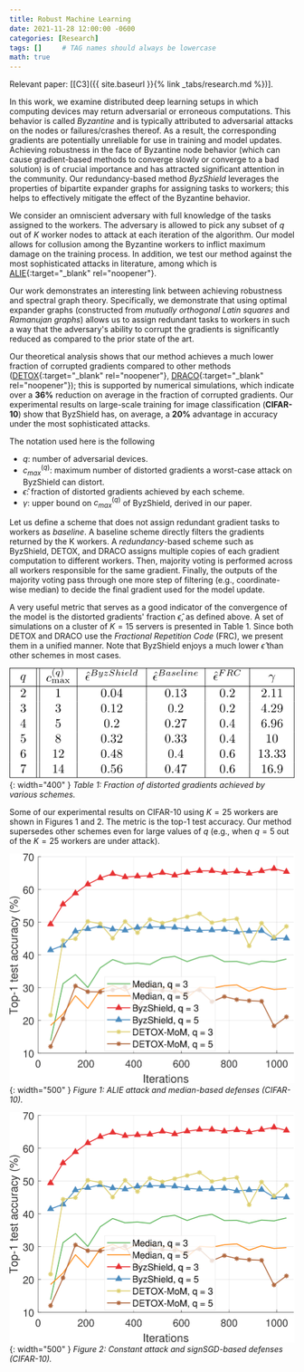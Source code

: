 ```yaml
---
title: Robust Machine Learning
date: 2021-11-28 12:00:00 -0600
categories: [Research]
tags: []     # TAG names should always be lowercase
math: true
---
```

Relevant paper: [[C3]({{ site.baseurl }}{% link _tabs/research.md %})].

In this work, we examine distributed deep learning setups in which computing devices may return adversarial or erroneous computations. This behavior is called *Byzantine* and is typically attributed to adversarial attacks on the nodes or failures/crashes thereof. As a result, the corresponding gradients are potentially unreliable for use in training and model updates. Achieving robustness in the face of Byzantine node behavior (which can cause gradient-based methods to converge slowly or converge to a bad solution) is of crucial importance and has attracted significant attention in the community. Our redundancy-based method *ByzShield* leverages the properties of bipartite expander graphs for assigning tasks to workers; this helps to effectively mitigate the effect of the Byzantine behavior.

We consider an omniscient adversary with full knowledge of the tasks assigned to the workers. The adversary is allowed to pick any subset of $q$ out of $K$ worker nodes to attack at each iteration of the algorithm. Our model allows for collusion among the Byzantine workers to inflict maximum damage on the training process. In addition, we test our method against the most sophisticated attacks in literature, among which is [ALIE](https://papers.nips.cc/paper/9069-a-little-is-enough-circumventing-defenses-for-distributed-learning){:target="_blank" rel="noopener"}.

Our work demonstrates an interesting link between achieving robustness and spectral graph theory. Specifically, we demonstrate that using optimal expander graphs (constructed from *mutually orthogonal Latin squares* and *Ramanujan graphs*) allows us to assign redundant tasks to workers in such a way that the adversary's ability to corrupt the gradients is significantly reduced as compared to the prior state of the art.

Our theoretical analysis shows that our method achieves a much lower fraction of corrupted gradients compared to other methods ([DETOX](https://papers.nips.cc/paper/9220-detox-a-redundancy-based-framework-for-faster-and-more-robust-gradient-aggregation){:target="_blank" rel="noopener"}, [DRACO](https://icml.cc/Conferences/2018/ScheduleMultitrack?event=3261){:target="_blank" rel="noopener"}); this is supported by numerical simulations, which indicate over a **36%** reduction on average in the fraction of corrupted gradients. Our experimental results on large-scale training for image classification (**CIFAR-10**) show that ByzShield has, on average, a **20%** advantage in accuracy under the most sophisticated attacks.

The notation used here is the following
- $q$: number of adversarial devices.
- $c_{max}^{(q)}$: maximum number of distorted gradients a worst-case attack on ByzShield can distort.
- $\hat{\epsilon}$: fraction of distorted gradients achieved by each scheme.
- $\gamma$: upper bound on $c_{max}^{(q)}$ of ByzShield, derived in our paper.

Let us define a scheme that does not assign redundant gradient tasks to workers as *baseline*. A baseline scheme directly filters the gradients returned by the K workers. A *redundancy*-based scheme such as ByzShield, DETOX, and DRACO assigns multiple copies of each gradient computation to different workers. Then, majority voting is performed across all workers responsible for the same gradient. Finally, the outputs of the majority voting pass through one more step of filtering (e.g., coordinate-wise median) to decide the final gradient used for the model update.

A very useful metric that serves as a good indicator of the convergence of the model is the distorted gradients' fraction $\hat{\epsilon}$, as defined above. A set of simulations on a cluster of $K=15$ servers is presented in Table 1. Since both DETOX and DRACO use the *Fractional Repetition Code* (FRC), we present them in a unified manner. Note that ByzShield enjoys a much lower $\hat{\epsilon}$ than other schemes in most cases.

![Table 1](/kostas_files/e_hat_table_wrapper.png){: width="400" }
*Table 1: Fraction of distorted gradients achieved by various schemes.*

Some of our experimental results on CIFAR-10 using $K=25$ workers are shown in Figures 1 and 2. The metric is the top-1 test accuracy. Our method supersedes other schemes even for large values of $q$ (e.g., when $q=5$ out of the $K=25$ workers are under attack).


![Figure 1](/kostas_files/top1_fig_62.png){: width="500" }
*Figure 1: ALIE attack and median-based defenses (CIFAR-10).*

![Figure 2](/kostas_files/top1_fig_62.png){: width="500" }
*Figure 2: Constant attack and signSGD-based defenses (CIFAR-10).*